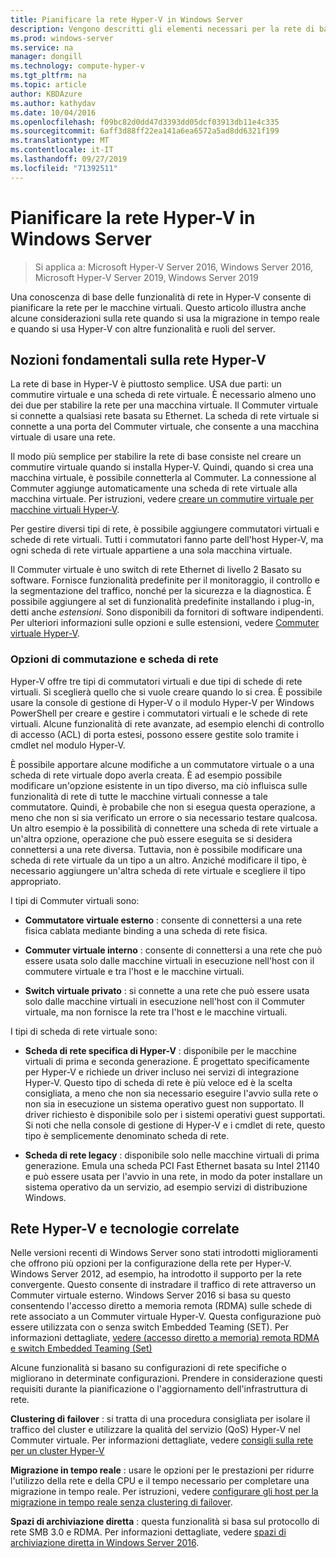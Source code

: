 ```yaml
---
title: Pianificare la rete Hyper-V in Windows Server
description: Vengono descritti gli elementi necessari per la rete di base in Hyper-V e vengono forniti i collegamenti alle istruzioni
ms.prod: windows-server
ms.service: na
manager: dongill
ms.technology: compute-hyper-v
ms.tgt_pltfrm: na
ms.topic: article
author: KBDAzure
ms.author: kathydav
ms.date: 10/04/2016
ms.openlocfilehash: f09bc82d0dd47d3393dd05dcf03913db11e4c335
ms.sourcegitcommit: 6aff3d88ff22ea141a6ea6572a5ad8dd6321f199
ms.translationtype: MT
ms.contentlocale: it-IT
ms.lasthandoff: 09/27/2019
ms.locfileid: "71392511"
---
```

# <a name="plan-for-hyper-v-networking-in-windows-server"></a>Pianificare la rete Hyper-V in Windows Server

>Si applica a: Microsoft Hyper-V Server 2016, Windows Server 2016, Microsoft Hyper-V Server 2019, Windows Server 2019
  
Una conoscenza di base delle funzionalità di rete in Hyper-V consente di pianificare la rete per le macchine virtuali. Questo articolo illustra anche alcune considerazioni sulla rete quando si usa la migrazione in tempo reale e quando si usa Hyper-V con altre funzionalità e ruoli del server.  
  
## <a name="hyper-v-networking-basics"></a>Nozioni fondamentali sulla rete Hyper-V  
La rete di base in Hyper-V è piuttosto semplice. USA due parti: un commutire virtuale e una scheda di rete virtuale. È necessario almeno uno dei due per stabilire la rete per una macchina virtuale. Il Commuter virtuale si connette a qualsiasi rete basata su Ethernet. La scheda di rete virtuale si connette a una porta del Commuter virtuale, che consente a una macchina virtuale di usare una rete.  
  
Il modo più semplice per stabilire la rete di base consiste nel creare un commutire virtuale quando si installa Hyper-V. Quindi, quando si crea una macchina virtuale, è possibile connetterla al Commuter. La connessione al Commuter aggiunge automaticamente una scheda di rete virtuale alla macchina virtuale. Per istruzioni, vedere [creare un commutire virtuale per macchine virtuali Hyper-V](../get-started/Create-a-virtual-switch-for-Hyper-V-virtual-machines.md).  
  
Per gestire diversi tipi di rete, è possibile aggiungere commutatori virtuali e schede di rete virtuali. Tutti i commutatori fanno parte dell'host Hyper-V, ma ogni scheda di rete virtuale appartiene a una sola macchina virtuale.  
  
Il Commuter virtuale è uno switch di rete Ethernet di livello 2 Basato su software. Fornisce funzionalità predefinite per il monitoraggio, il controllo e la segmentazione del traffico, nonché per la sicurezza e la diagnostica.  È possibile aggiungere al set di funzionalità predefinite installando i plug-in, detti anche *estensioni*. Sono disponibili da fornitori di software indipendenti. Per ulteriori informazioni sulle opzioni e sulle estensioni, vedere [Commuter virtuale Hyper-V](../../hyper-v-virtual-switch/Hyper-V-Virtual-Switch.md).  
  
### <a name="switch-and-network-adapter-choices"></a>Opzioni di commutazione e scheda di rete  
Hyper-V offre tre tipi di commutatori virtuali e due tipi di schede di rete virtuali. Si sceglierà quello che si vuole creare quando lo si crea. È possibile usare la console di gestione di Hyper-V o il modulo Hyper-V per Windows PowerShell per creare e gestire i commutatori virtuali e le schede di rete virtuali. Alcune funzionalità di rete avanzate, ad esempio elenchi di controllo di accesso (ACL) di porta estesi, possono essere gestite solo tramite i cmdlet nel modulo Hyper-V.  
  
È possibile apportare alcune modifiche a un commutatore virtuale o a una scheda di rete virtuale dopo averla creata. È ad esempio possibile modificare un'opzione esistente in un tipo diverso, ma ciò influisca sulle funzionalità di rete di tutte le macchine virtuali connesse a tale commutatore.  Quindi, è probabile che non si esegua questa operazione, a meno che non si sia verificato un errore o sia necessario testare qualcosa. Un altro esempio è la possibilità di connettere una scheda di rete virtuale a un'altra opzione, operazione che può essere eseguita se si desidera connettersi a una rete diversa. Tuttavia, non è possibile modificare una scheda di rete virtuale da un tipo a un altro. Anziché modificare il tipo, è necessario aggiungere un'altra scheda di rete virtuale e scegliere il tipo appropriato.  
  
I tipi di Commuter virtuali sono:  
  
-   **Commutatore virtuale esterno** : consente di connettersi a una rete fisica cablata mediante binding a una scheda di rete fisica.  
  
-   **Commuter virtuale interno** : consente di connettersi a una rete che può essere usata solo dalle macchine virtuali in esecuzione nell'host con il commutere virtuale e tra l'host e le macchine virtuali.  
  
-   **Switch virtuale privato** : si connette a una rete che può essere usata solo dalle macchine virtuali in esecuzione nell'host con il Commuter virtuale, ma non fornisce la rete tra l'host e le macchine virtuali.  
  
I tipi di scheda di rete virtuale sono:  
  
-   **Scheda di rete specifica di Hyper-V** : disponibile per le macchine virtuali di prima e seconda generazione. È progettato specificamente per Hyper-V e richiede un driver incluso nei servizi di integrazione Hyper-V. Questo tipo di scheda di rete è più veloce ed è la scelta consigliata, a meno che non sia necessario eseguire l'avvio sulla rete o non sia in esecuzione un sistema operativo guest non supportato. Il driver richiesto è disponibile solo per i sistemi operativi guest supportati. Si noti che nella console di gestione di Hyper-V e i cmdlet di rete, questo tipo è semplicemente denominato scheda di rete.  
  
-   **Scheda di rete legacy** : disponibile solo nelle macchine virtuali di prima generazione. Emula una scheda PCI Fast Ethernet basata su Intel 21140 e può essere usata per l'avvio in una rete, in modo da poter installare un sistema operativo da un servizio, ad esempio servizi di distribuzione Windows.  
  
## <a name="hyper-v-networking-and-related-technologies"></a>Rete Hyper-V e tecnologie correlate  
Nelle versioni recenti di Windows Server sono stati introdotti miglioramenti che offrono più opzioni per la configurazione della rete per Hyper-V. Windows Server 2012, ad esempio, ha introdotto il supporto per la rete convergente. Questo consente di instradare il traffico di rete attraverso un Commuter virtuale esterno. Windows Server 2016 si basa su questo consentendo l'accesso diretto a memoria remota (RDMA) sulle schede di rete associato a un Commuter virtuale Hyper-V. Questa configurazione può essere utilizzata con o senza switch Embedded Teaming (SET). Per informazioni dettagliate, [vedere &#40;accesso diretto a memoria&#41; remota RDMA e switch Embedded Teaming &#40;Set&#41; ](../../hyper-v-virtual-switch/RDMA-and-Switch-Embedded-Teaming.md)  
  
Alcune funzionalità si basano su configurazioni di rete specifiche o migliorano in determinate configurazioni. Prendere in considerazione questi requisiti durante la pianificazione o l'aggiornamento dell'infrastruttura di rete.  
  
**Clustering di failover** : si tratta di una procedura consigliata per isolare il traffico del cluster e utilizzare la qualità del servizio (QoS) Hyper-V nel Commuter virtuale. Per informazioni dettagliate, vedere [consigli sulla rete per un cluster Hyper-V](https://technet.microsoft.com/library/dn550728.aspx)  
  
**Migrazione in tempo reale** : usare le opzioni per le prestazioni per ridurre l'utilizzo della rete e della CPU e il tempo necessario per completare una migrazione in tempo reale. Per istruzioni, vedere [configurare gli host per la migrazione in tempo reale senza clustering di failover](../deploy/set-up-hosts-for-live-migration-without-failover-clustering.md).  
  
**Spazi di archiviazione diretta** : questa funzionalità si basa sul protocollo di rete SMB 3.0 e RDMA. Per informazioni dettagliate, vedere [spazi di archiviazione diretta in Windows Server 2016](../../../storage/storage-spaces/storage-spaces-direct-overview.md).